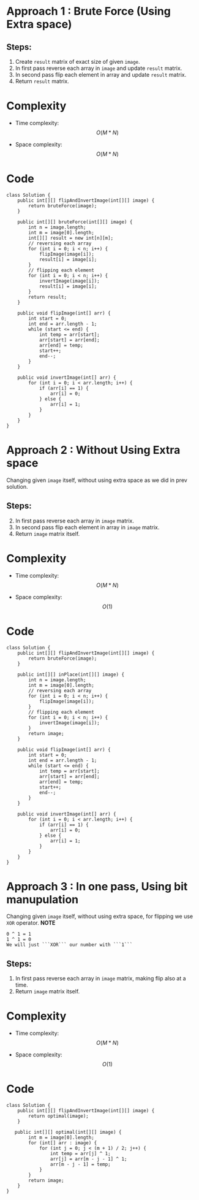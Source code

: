 # Approach 1 : Brute Force (Using Extra space)
## Steps:
1. Create ```result``` matrix of exact size of given ```image```.
2. In first pass reverse each array in ```image``` and update ```result``` matrix.
3. In second pass flip each element in array and update ```result``` matrix.
4. Return ```result``` matrix.

# Complexity
- Time complexity: $$O(M * N)$$
<!-- Add your time complexity here, e.g. $$O(n)$$ -->

- Space complexity: $$O(M * N)$$
<!-- Add your space complexity here, e.g. $$O(n)$$ -->

# Code
```
class Solution {
    public int[][] flipAndInvertImage(int[][] image) {
        return bruteForce(image);
    }

    public int[][] bruteForce(int[][] image) {
        int n = image.length;
        int m = image[0].length;
        int[][] result = new int[n][m];
        // reversing each array
        for (int i = 0; i < n; i++) {
            flipImage(image[i]);
            result[i] = image[i];
        }
        // flipping each element
        for (int i = 0; i < n; i++) {
            invertImage(image[i]);
            result[i] = image[i];
        }
        return result;
    }

    public void flipImage(int[] arr) {
        int start = 0;
        int end = arr.length - 1;
        while (start <= end) {
            int temp = arr[start];
            arr[start] = arr[end];
            arr[end] = temp;
            start++;
            end--;
        }
    }

    public void invertImage(int[] arr) {
        for (int i = 0; i < arr.length; i++) {
            if (arr[i] == 1) {
                arr[i] = 0;
            } else {
                arr[i] = 1;
            }
        }
    }
}
```
# Approach 2 : Without Using Extra space
Changing given ```image``` itself, without using extra space as we did in prev solution.
## Steps:
2. In first pass reverse each array in ```image``` matrix.
3. In second pass flip each element in array in ```image``` matrix.
4. Return ```image``` matrix itself.

# Complexity
- Time complexity: $$O(M * N)$$
<!-- Add your time complexity here, e.g. $$O(n)$$ -->

- Space complexity: $$O(1)$$
<!-- Add your space complexity here, e.g. $$O(n)$$ -->

# Code
```
class Solution {
    public int[][] flipAndInvertImage(int[][] image) {
        return bruteForce(image);
    }

    public int[][] inPlace(int[][] image) {
        int n = image.length;
        int m = image[0].length;
        // reversing each array
        for (int i = 0; i < n; i++) {
            flipImage(image[i]);
        }
        // flipping each element
        for (int i = 0; i < n; i++) {
            invertImage(image[i]);
        }
        return image;
    }

    public void flipImage(int[] arr) {
        int start = 0;
        int end = arr.length - 1;
        while (start <= end) {
            int temp = arr[start];
            arr[start] = arr[end];
            arr[end] = temp;
            start++;
            end--;
        }
    }

    public void invertImage(int[] arr) {
        for (int i = 0; i < arr.length; i++) {
            if (arr[i] == 1) {
                arr[i] = 0;
            } else {
                arr[i] = 1;
            }
        }
    }
}
```

# Approach 3 : In one pass, Using bit manupulation
Changing given ```image``` itself, without using extra space, for flipping we use ```XOR``` operator.
**NOTE**

    0 ^ 1 = 1
    1 ^ 1 = 0
    We will just ```XOR``` our number with ```1```
## Steps:
1. In first pass reverse each array in ```image``` matrix, making flip also at a time.
2. Return ```image``` matrix itself.

# Complexity
- Time complexity: $$O(M * N)$$
<!-- Add your time complexity here, e.g. $$O(n)$$ -->

- Space complexity: $$O(1)$$
<!-- Add your space complexity here, e.g. $$O(n)$$ -->

# Code
```
class Solution {
    public int[][] flipAndInvertImage(int[][] image) {
        return optimal(image);
    }

   public int[][] optimal(int[][] image) {
        int m = image[0].length;
        for (int[] arr : image) {
            for (int j = 0; j < (m + 1) / 2; j++) {
                int temp = arr[j] ^ 1;
                arr[j] = arr[m - j - 1] ^ 1;
                arr[m - j - 1] = temp;
            }
        }
        return image;
    }
}
```